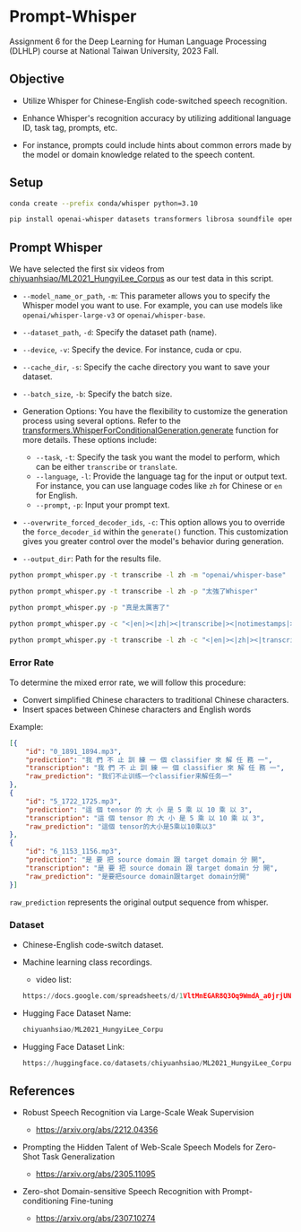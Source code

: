 # Prompt-Whisper

Assignment 6 for the Deep Learning for Human Language Processing (DLHLP) course at National Taiwan University, 2023 Fall.

## Objective

- Utilize Whisper for Chinese-English code-switched speech recognition.

- Enhance Whisper's recognition accuracy by utilizing additional language ID, task tag, prompts, etc.

- For instance, prompts could include hints about common errors made by the model or domain knowledge related to the speech content.

## Setup

```sh
conda create --prefix conda/whisper python=3.10

pip install openai-whisper datasets transformers librosa soundfile opencc-python-reimplemented jiwer
```

## Prompt Whisper

We have selected the first six videos from [chiyuanhsiao/ML2021_HungyiLee_Corpus](https://huggingface.co/datasets/chiyuanhsiao/ML2021_HungyiLee_Corpus) as our test data in this script.

- `--model_name_or_path`, `-m`: This parameter allows you to specify the Whisper model you want to use. For example, you can use models like `openai/whisper-large-v3` or `openai/whisper-base`.

- `--dataset_path`, `-d`: Specify the dataset path (name).

- `--device`, `-v`: Specify the device. For instance, cuda or cpu.

- `--cache_dir`, `-s`: Specify the cache directory you want to save your dataset.

- `--batch_size`, `-b`: Specify the batch size.

- Generation Options: You have the flexibility to customize the generation process using several options. Refer to the [transformers.WhisperForConditionalGeneration.generate](https://huggingface.co/docs/transformers/v4.35.0/en/model_doc/whisper#transformers.WhisperForConditionalGeneration) function for more details. These options include:
    - `--task`, `-t`: Specify the task you want the model to perform, which can be either `transcribe` or `translate`.
    - `--language`, `-l`: Provide the language tag for the input or output text. For instance, you can use language codes like `zh` for Chinese or `en` for English.
    - `--prompt`, `-p`: Input your prompt text.
- `--overwrite_forced_decoder_ids`, `-c`: This option allows you to override the `force_decoder_id` within the `generate()` function. This customization gives you greater control over the model's behavior during generation.
- `--output_dir`: Path for the results file.

```sh
python prompt_whisper.py -t transcribe -l zh -m "openai/whisper-base"

python prompt_whisper.py -t transcribe -l zh -p "太強了Whisper"

python prompt_whisper.py -p "真是太厲害了"

python prompt_whisper.py -c "<|en|><|zh|><|transcribe|><|notimestamps|>"

python prompt_whisper.py -t transcribe -l zh -c "<|en|><|zh|><|transcribe|><|notimestamps|>" -p "加油吧, Whisper" 
```

### Error Rate

To determine the mixed error rate, we will follow this procedure:

- Convert simplified Chinese characters to traditional Chinese characters.
- Insert spaces between Chinese characters and English words

Example:
```json
[{
    "id": "0_1891_1894.mp3",
    "prediction": "我 們 不 止 訓 練 一 個 classifier 來 解 任 務 一",
    "transcription": "我 們 不 止 訓 練 一 個 classifier 來 解 任 務 一",
    "raw_prediction": "我们不止训练一个classifier来解任务一"
},
{
    "id": "5_1722_1725.mp3",
    "prediction": "這 個 tensor 的 大 小 是 5 乘 以 10 乘 以 3",
    "transcription": "這 個 tensor 的 大 小 是 5 乘 以 10 乘 以 3",
    "raw_prediction": "這個 tensor的大小是5乘以10乘以3"
},
{
    "id": "6_1153_1156.mp3",
    "prediction": "是 要 把 source domain 跟 target domain 分 開",
    "transcription": "是 要 把 source domain 跟 target domain 分 開",
    "raw_prediction": "是要把source domain跟target domain分開"
}]
```

`raw_prediction` represents the original output sequence from whisper.

### Dataset
- Chinese-English code-switch dataset.

- Machine learning class recordings.
    - video list:
    ``` python
    https://docs.google.com/spreadsheets/d/1VltMnEGAR8Q3Oq9WmdA_a0jrjUNEdi1ja9noQIVvCBo/edit?usp=sharing
    ```

- Hugging Face Dataset Name: 

    ``` python
    chiyuanhsiao/ML2021_HungyiLee_Corpu
    ```

- Hugging Face Dataset Link: 

    ``` python
    https://huggingface.co/datasets/chiyuanhsiao/ML2021_HungyiLee_Corpus
    ```

## References
- Robust Speech Recognition via Large-Scale Weak Supervision 
    - https://arxiv.org/abs/2212.04356

- Prompting the Hidden Talent of Web-Scale Speech Models for Zero-Shot Task Generalization
    - https://arxiv.org/abs/2305.11095

- Zero-shot Domain-sensitive Speech Recognition with Prompt-conditioning Fine-tuning
    - https://arxiv.org/abs/2307.10274